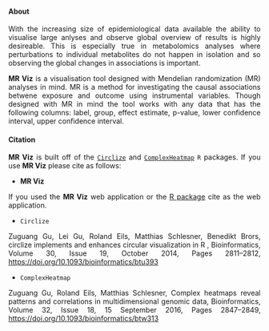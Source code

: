 <h4>About</h4> 
<p align="justify">With the increasing size of epidemiological data available the ability to visualise large anlyses and observe global overview of results is highly desireable. This is especially true in metabolomics analyses where perturbations to individual metabolites do not happen in isolation and so observing the global changes in associations is important.</p>

<p align="justify"><strong>MR Viz</strong> is a visualisation tool designed with Mendelian randomization (MR) analyses in mind. MR is a method for investigating the causal associations betwene exposure and outcome using instrumental variables. Though designed with MR in mind the tool works with any data that has the following columns: label, group, effect estimate, p-value, lower confidence interval, upper confidence interval.<p>

<h4>Citation</h4>
<p align="justify"><strong>MR Viz</strong> is built off of the <a href="https://jokergoo.github.io/circlize_book/book/index.html"><code>Circlize</code></a> and <a href="https://jokergoo.github.io/ComplexHeatmap-reference/book/index.html"><code>ComplexHeatmap</code></a> <code>R</code> packages. If you use <strong>MR Viz</strong> please cite as follows:</p>

* <strong>MR Viz</strong>
<p align="justify">If you used the <strong>MR Viz</strong> web application or the <a href="https://github.com/mattlee821/EpiCircos"<code>R</code> package</a> cite as the web application.</p>

* <code>Circlize</code>
<p align="justify">Zuguang Gu, Lei Gu, Roland Eils, Matthias Schlesner, Benedikt Brors, circlize implements and enhances circular visualization in R , Bioinformatics, Volume 30, Issue 19, October 2014, Pages 2811–2812, <a href = "https://doi.org/10.1093/bioinformatics/btu393">https://doi.org/10.1093/bioinformatics/btu393</a></p>

* <code>ComplexHeatmap</code>
<p align="justify">Zuguang Gu, Roland Eils, Matthias Schlesner, Complex heatmaps reveal patterns and correlations in multidimensional genomic data, Bioinformatics, Volume 32, Issue 18, 15 September 2016, Pages 2847–2849, <a href = "https://doi.org/10.1093/bioinformatics/btw313">https://doi.org/10.1093/bioinformatics/btw313</a></p>  